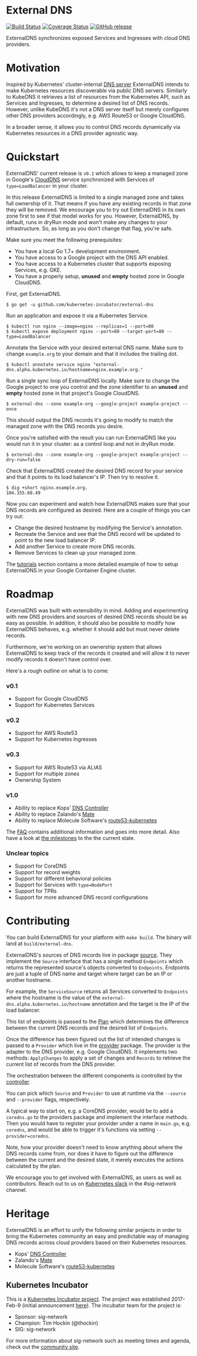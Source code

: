 # External DNS
[![Build Status](https://travis-ci.org/kubernetes-incubator/external-dns.svg?branch=master)](https://travis-ci.org/kubernetes-incubator/external-dns)
[![Coverage Status](https://coveralls.io/repos/github/kubernetes-incubator/external-dns/badge.svg?branch=master)](https://coveralls.io/github/kubernetes-incubator/external-dns?branch=master)
[![GitHub release](https://img.shields.io/github/release/kubernetes-incubator/external-dns.svg)](https://github.com/kubernetes-incubator/external-dns/releases)

ExternalDNS synchronizes exposed Services and Ingresses with cloud DNS providers.

# Motivation

Inspired by Kubernetes' cluster-internal [DNS server](https://github.com/kubernetes/dns) ExternalDNS intends to make Kubernetes resources discoverable via public DNS servers. Similarly to KubeDNS it retrieves a list of resources from the Kubernetes API, such as Services and Ingresses, to determine a desired list of DNS records. However, unlike KubeDNS it's not a DNS server itself but merely configures other DNS providers accordingly, e.g. AWS Route53 or Google CloudDNS.

In a broader sense, it allows you to control DNS records dynamically via Kubernetes resources in a DNS provider agnostic way.

# Quickstart

ExternalDNS' current release is `v0.1` which allows to keep a managed zone in Google's [CloudDNS](https://cloud.google.com/dns/docs/) service synchronized with Services of `type=LoadBalancer` in your cluster.

In this release ExternalDNS is limited to a single managed zone and takes full ownership of it. That means if you have any existing records in that zone they will be removed. We encourage you to try out ExternalDNS in its own zone first to see if that model works for you. However, ExternalDNS, by default, runs in dryRun mode and won't make any changes to your infrastructure. So, as long as you don't change that flag, you're safe.

Make sure you meet the following prerequisites:
* You have a local Go 1.7+ development environment.
* You have access to a Google project with the DNS API enabled.
* You have access to a Kubernetes cluster that supports exposing Services, e.g. GKE.
* You have a properly setup, **unused** and **empty** hosted zone in Google CloudDNS.

First, get ExternalDNS.

```console
$ go get -u github.com/kubernetes-incubator/external-dns
```

Run an application and expose it via a Kubernetes Service.

```console
$ kubectl run nginx --image=nginx --replicas=1 --port=80
$ kubectl expose deployment nginx --port=80 --target-port=80 --type=LoadBalancer
```

Annotate the Service with your desired external DNS name. Make sure to change `example.org` to your domain and that it includes the trailing dot.

```console
$ kubectl annotate service nginx "external-dns.alpha.kubernetes.io/hostname=nginx.example.org."
```

Run a single sync loop of ExternalDNS locally. Make sure to change the Google project to one you control and the zone identifier to an **unused** and **empty** hosted zone in that project's Google CloudDNS.

```console
$ external-dns --zone example-org --google-project example-project --once
```

This should output the DNS records it's going to modify to match the managed zone with the DNS records you desire.

Once you're satisfied with the result you can run ExternalDNS like you would run it in your cluster: as a control loop and not in dryRun mode.

```console
$ external-dns --zone example-org --google-project example-project --dry-run=false
```

Check that ExternalDNS created the desired DNS record for your service and that it points to its load balancer's IP. Then try to resolve it.

```console
$ dig +short nginx.example.org.
104.155.60.49
```

Now you can experiment and watch how ExternalDNS makes sure that your DNS records are configured as desired. Here are a couple of things you can try out:
* Change the desired hostname by modifying the Service's annotation.
* Recreate the Service and see that the DNS record will be updated to point to the new load balancer IP.
* Add another Service to create more DNS records.
* Remove Services to clean up your managed zone.

The [tutorials](docs/tutorials/gke.md) section contains a more detailed example of how to setup ExternalDNS in your Google Container Engine cluster.

# Roadmap

ExternalDNS was built with extensibility in mind. Adding and experimenting with new DNS providers and sources of desired DNS records should be as easy as possible. In addition, it should also be possible to modify how ExternalDNS behaves, e.g. whether it should add but must never delete records.

Furthermore, we're working on an ownership system that allows ExternalDNS to keep track of the records it created and will allow it to never modify records it doesn't have control over.

Here's a rough outline on what is to come:

### v0.1

* Support for Google CloudDNS
* Support for Kubernetes Services

### v0.2

* Support for AWS Route53
* Support for Kubernetes Ingresses

### v0.3

* Support for AWS Route53 via ALIAS
* Support for multiple zones
* Ownership System

### v1.0

* Ability to replace Kops' [DNS Controller](https://github.com/kubernetes/kops/tree/master/dns-controller)
* Ability to replace Zalando's [Mate](https://github.com/zalando-incubator/mate)
* Ability to replace Molecule Software's [route53-kubernetes](https://github.com/wearemolecule/route53-kubernetes)

The [FAQ](docs/faq.md) contains additional information and goes into more detail. Also have a look at [the milestones](https://github.com/kubernetes-incubator/external-dns/milestones) to the the current state.

### Unclear topics

* Support for CoreDNS
* Support for record weights
* Support for different behavioral policies
* Support for Services with `type=NodePort`
* Support for TPRs
* Support for more advanced DNS record configurations

# Contributing

You can build ExternalDNS for your platform with `make build`. The binary will land at `build/external-dns`.

ExternalDNS's sources of DNS records live in package [source](source). They implement the `Source` interface that has a single method `Endpoints` which returns the represented source's objects converted to `Endpoints`. Endpoints are just a tuple of DNS name and target where target can be an IP or another hostname.

For example, the `ServiceSource` returns all Services converted to `Endpoints` where the hostname is the value of the `external-dns.alpha.kubernetes.io/hostname` annotation and the target is the IP of the load balancer.

This list of endpoints is passed to the [Plan](plan) which determines the difference between the current DNS records and the desired list of `Endpoints`.

Once the difference has been figured out the list of intended changes is passed to a `Provider` which live in the [provider](provider) package. The provider is the adapter to the DNS provider, e.g. Google CloudDNS. It implements two methods: `ApplyChanges` to apply a set of changes and `Records` to retrieve the current list of records from the DNS provider.

The orchestration between the different components is controlled by the [controller](controller).

You can pick which `Source` and `Provider` to use at runtime via the `--source` and `--provider` flags, respectively.

A typical way to start on, e.g. a CoreDNS provider, would be to add a `coredns.go` to the providers package and implement the interface methods. Then you would have to register your provider under a name in `main.go`, e.g. `coredns`, and would be able to trigger it's functions via setting `--provider=coredns`.

Note, how your provider doesn't need to know anything about where the DNS records come from, nor does it have to figure out the difference between the current and the desired state, it merely executes the actions calculated by the plan.

We encourage you to get involved with ExternalDNS, as users as well as contributors. Reach out to us on [Kubernetes slack](https://github.com/kubernetes/community#slack-chat) in the #sig-network channel.

# Heritage

ExternalDNS is an effort to unify the following similar projects in order to bring the Kubernetes community an easy and predictable way of managing DNS records across cloud providers based on their Kubernetes resources.

* Kops' [DNS Controller](https://github.com/kubernetes/kops/tree/master/dns-controller)
* Zalando's [Mate](https://github.com/zalando-incubator/mate)
* Molecule Software's [route53-kubernetes](https://github.com/wearemolecule/route53-kubernetes)

## Kubernetes Incubator

This is a [Kubernetes Incubator project](https://github.com/kubernetes/community/blob/master/incubator.md).
The project was established 2017-Feb-9 (initial announcement [here](https://groups.google.com/forum/#!searchin/kubernetes-dev/external$20dns%7Csort:relevance/kubernetes-dev/2wGQUB0fUuE/9OXz01i2BgAJ)).
The incubator team for the project is:

* Sponsor: sig-network
* Champion: Tim Hockin (@thockin)
* SIG: sig-network

For more information about sig-network such as meeting times and agenda, check out the [community site](https://github.com/kubernetes/community/tree/master/sig-network).
